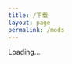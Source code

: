 ```yaml
---
title: /下载
layout: page
permalink: /mods
---
```


Loading...

<script type="text/javascript">
  window.location.replace("{{ site.baseurl }}/game/2021/11/11/dont-starve-mods.html");
</script>